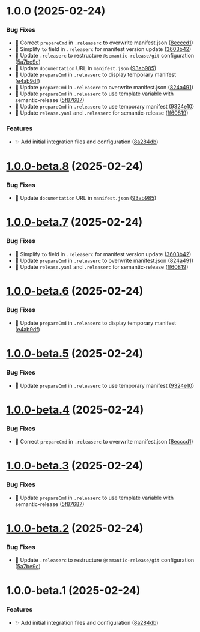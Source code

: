 # 1.0.0 (2025-02-24)


### Bug Fixes

* 🔧 Correct `prepareCmd` in `.releaserc` to overwrite manifest.json ([8ecccd1](https://github.com/mguyard/hass-diagral/commit/8ecccd144d9ae62776c301328f1b07c59432bea8))
* 🔧 Simplify `to` field in `.releaserc` for manifest version update ([3603b42](https://github.com/mguyard/hass-diagral/commit/3603b42e7809c1f3e5872c8cd365da55dbc45f62))
* 🔧 Update `.releaserc` to restructure `@semantic-release/git` configuration ([5a7be9c](https://github.com/mguyard/hass-diagral/commit/5a7be9ce16caeb63ebe8c137da50e74543dfab76))
* 🔧 Update `documentation` URL in `manifest.json` ([93ab985](https://github.com/mguyard/hass-diagral/commit/93ab985a12dc5f82103666189360a389c92877a5))
* 🔧 Update `prepareCmd` in `.releaserc` to display temporary manifest ([e4ab9df](https://github.com/mguyard/hass-diagral/commit/e4ab9df8287c2e5a6e89163968ee19583a4f37fd))
* 🔧 Update `prepareCmd` in `.releaserc` to overwrite manifest.json ([824a491](https://github.com/mguyard/hass-diagral/commit/824a491d88219a2df64ac5cbb833f8346a32a768))
* 🔧 Update `prepareCmd` in `.releaserc` to use template variable with semantic-release ([5f87687](https://github.com/mguyard/hass-diagral/commit/5f8768782df1d0e3de50696e6f348fc378e84751))
* 🔧 Update `prepareCmd` in `.releaserc` to use temporary manifest ([9324e10](https://github.com/mguyard/hass-diagral/commit/9324e10183887b0141bb8989858432ea255898da))
* 🔧 Update `release.yaml` and `.releaserc` for semantic-release ([ff60819](https://github.com/mguyard/hass-diagral/commit/ff60819ba547211d4fcca2dae6085c9a8cd5a857))


### Features

* ✨ Add initial integration files and configuration ([8a284db](https://github.com/mguyard/hass-diagral/commit/8a284dbcb2baf8f1de2e4278111fb36bcd30df4b))

# [1.0.0-beta.8](https://github.com/mguyard/hass-diagral/compare/v1.0.0-beta.7...v1.0.0-beta.8) (2025-02-24)


### Bug Fixes

* 🔧 Update `documentation` URL in `manifest.json` ([93ab985](https://github.com/mguyard/hass-diagral/commit/93ab985a12dc5f82103666189360a389c92877a5))

# [1.0.0-beta.7](https://github.com/mguyard/hass-diagral/compare/v1.0.0-beta.6...v1.0.0-beta.7) (2025-02-24)


### Bug Fixes

* 🔧 Simplify `to` field in `.releaserc` for manifest version update ([3603b42](https://github.com/mguyard/hass-diagral/commit/3603b42e7809c1f3e5872c8cd365da55dbc45f62))
* 🔧 Update `prepareCmd` in `.releaserc` to overwrite manifest.json ([824a491](https://github.com/mguyard/hass-diagral/commit/824a491d88219a2df64ac5cbb833f8346a32a768))
* 🔧 Update `release.yaml` and `.releaserc` for semantic-release ([ff60819](https://github.com/mguyard/hass-diagral/commit/ff60819ba547211d4fcca2dae6085c9a8cd5a857))

# [1.0.0-beta.6](https://github.com/mguyard/hass-diagral/compare/v1.0.0-beta.5...v1.0.0-beta.6) (2025-02-24)


### Bug Fixes

* 🔧 Update `prepareCmd` in `.releaserc` to display temporary manifest ([e4ab9df](https://github.com/mguyard/hass-diagral/commit/e4ab9df8287c2e5a6e89163968ee19583a4f37fd))

# [1.0.0-beta.5](https://github.com/mguyard/hass-diagral/compare/v1.0.0-beta.4...v1.0.0-beta.5) (2025-02-24)


### Bug Fixes

* 🔧 Update `prepareCmd` in `.releaserc` to use temporary manifest ([9324e10](https://github.com/mguyard/hass-diagral/commit/9324e10183887b0141bb8989858432ea255898da))

# [1.0.0-beta.4](https://github.com/mguyard/hass-diagral/compare/v1.0.0-beta.3...v1.0.0-beta.4) (2025-02-24)


### Bug Fixes

* 🔧 Correct `prepareCmd` in `.releaserc` to overwrite manifest.json ([8ecccd1](https://github.com/mguyard/hass-diagral/commit/8ecccd144d9ae62776c301328f1b07c59432bea8))

# [1.0.0-beta.3](https://github.com/mguyard/hass-diagral/compare/v1.0.0-beta.2...v1.0.0-beta.3) (2025-02-24)


### Bug Fixes

* 🔧 Update `prepareCmd` in `.releaserc` to use template variable with semantic-release ([5f87687](https://github.com/mguyard/hass-diagral/commit/5f8768782df1d0e3de50696e6f348fc378e84751))

# [1.0.0-beta.2](https://github.com/mguyard/hass-diagral/compare/v1.0.0-beta.1...v1.0.0-beta.2) (2025-02-24)


### Bug Fixes

* 🔧 Update `.releaserc` to restructure `@semantic-release/git` configuration ([5a7be9c](https://github.com/mguyard/hass-diagral/commit/5a7be9ce16caeb63ebe8c137da50e74543dfab76))

# 1.0.0-beta.1 (2025-02-24)


### Features

* ✨ Add initial integration files and configuration ([8a284db](https://github.com/mguyard/hass-diagral/commit/8a284dbcb2baf8f1de2e4278111fb36bcd30df4b))
